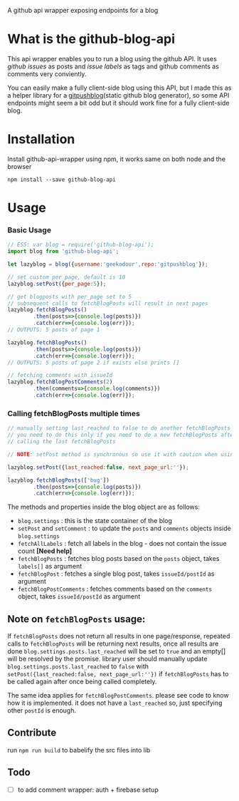 A github api wrapper exposing endpoints for a blog

# What is the github-blog-api
This api wrapper enables you to run a blog using the github API.
It uses *github issues* as posts and *issue labels* as tags and github comments as comments
very conviently.

You can easily make a fully client-side blog using this API, but I made this
as a helper library for a [gitpushblog](https://github.com/geekodour/gitpushblog)(static github blog generator),
so some API endpoints might seem a bit odd but it should work fine for a fully client-side blog.

# Installation
Install github-api-wrapper using npm, it works same on both node and the browser
```
npm install --save github-blog-api
```

# Usage

### Basic Usage

```javascript
// ES5: var blog = require('github-blog-api');
import blog from 'github-blog-api';

let lazyblog = blog({username:'geekodour',repo:'gitpushblog'});

// set custom per_page, default is 10
lazyblog.setPost({per_page:5});

// get blogposts with per_page set to 5
// subsequent calls to fetchBlogPosts will result in next pages
lazyblog.fetchBlogPosts()
        .then(posts=>{console.log(posts)})
        .catch(err=>{console.log(err)});
// OUTPUTS: 5 posts of page 1

lazyblog.fetchBlogPosts()
        .then(posts=>{console.log(posts)})
        .catch(err=>{console.log(err)});
// OUTPUTS: 5 posts of page 2 if exists else prints []

// fetching comments with issueId
lazyblog.fetchBlogPostComments(2)
        .then(comments=>{console.log(comments)})
        .catch(err=>{console.log(err)});
```

### Calling fetchBlogPosts multiple times

```javascript
// manually setting last_reached to false to do another fetchBlogPosts call
// you need to do this only if you need to do a new fetchBlogPosts after or inbetween
// calling the last fetchBlogPosts

// NOTE: setPost method is synchronous so use it with caution when using with fetchBlogPosts

lazyblog.setPost({last_reached:false, next_page_url:''});

lazyblog.fetchBlogPosts(['bug'])
        .then(posts=>{console.log(posts)})
        .catch(err=>{console.log(err)});
```

The methods and properties inside the blog object are as follows:
* `blog.settings` : this is the state container of the blog
* `setPost` and `setComment` : to update the `posts` and `comments` objects inside `blog.settings`
* `fetchAllLabels` : fetch all labels in the blog - does not contain the issue count **[Need help]**
* `fetchBlogPosts` : fetches blog posts based on the `posts` object, takes `labels[]` as argument
* `fetchBlogPost` : fetches a single blog post, takes `issueId/postId` as argument
* `fetchBlogPostComments` : fetches comments based on the `comments` object, takes `issueId/postId` as argument

## Note on `fetchBlogPosts` usage:
If `fetchBlogPosts` does not return all results in one page/response, repeated calls to `fetchBlogPosts` will be returning
next results, once all results are done `blog.settings.posts.last_reached` will be set to `true` and an empty[] will
be resolved by the promise.
library user should manually update `blog.settings.posts.last_reached` to `false` with `setPost({last_reached:false, next_page_url:''})`
if `fetchBlogPosts` has to be called again after once being called completely.

The same idea applies for `fetchBlogPostComments`. please see code to know how it is implemented.
it does not have a `last_reached` so, just specifying other `postId` is enough.

## Contribute
run `npm run build` to babelify the src files into lib

## Todo
- [ ] to add comment wrapper: auth + firebase setup
